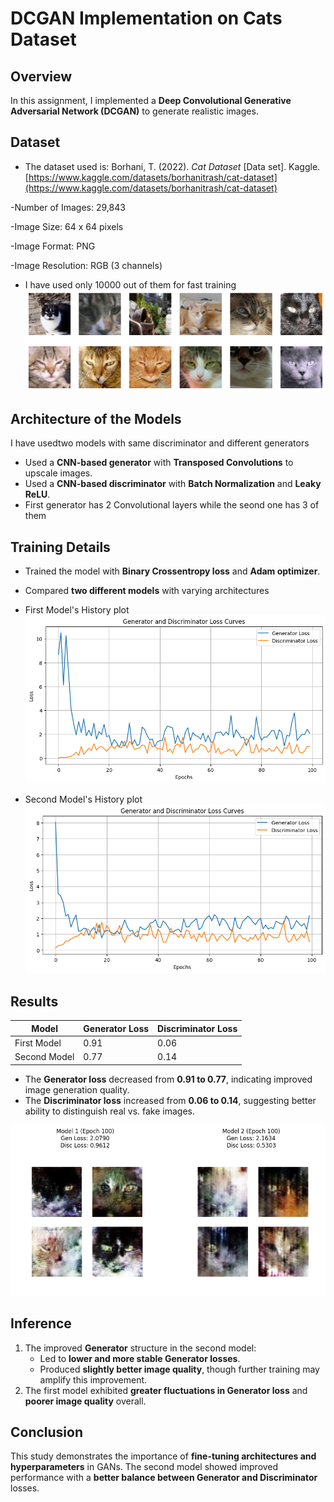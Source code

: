 # DCGAN Implementation on Cats Dataset

## Overview  
In this assignment, I implemented a **Deep Convolutional Generative Adversarial Network (DCGAN)** to generate realistic images.

## Dataset
- The dataset used is:
Borhani, T. (2022). *Cat Dataset* [Data set]. Kaggle. [https://www.kaggle.com/datasets/borhanitrash/cat-dataset](https://www.kaggle.com/datasets/borhanitrash/cat-dataset)

-Number of Images: 29,843

-Image Size: 64 x 64 pixels

-Image Format: PNG

-Image Resolution: RGB (3 channels)

- I have used only 10000 out of them for fast training
![Dataset](dataset.png)

## Architecture of the Models
I have usedtwo models with same discriminator and different generators
- Used a **CNN-based generator** with **Transposed Convolutions** to upscale images.  
- Used a **CNN-based discriminator** with **Batch Normalization** and **Leaky ReLU**.
- First generator has 2 Convolutional layers while the seond one has 3 of them

## Training Details  
- Trained the model with **Binary Crossentropy loss** and **Adam optimizer**.  
- Compared **two different models** with varying architectures

- First Model's History plot
![History](history_model1.png)

- Second Model's History plot
![History](history_model2.png)


## Results  
| Model | Generator Loss | Discriminator Loss |
|-------|---------------|--------------------|
| First Model | 0.91 | 0.06 |
| Second Model | 0.77 | 0.14 |

- The **Generator loss** decreased from **0.91 to 0.77**, indicating improved image generation quality.  
- The **Discriminator loss** increased from **0.06 to 0.14**, suggesting better ability to distinguish real vs. fake images.  

![Comparison](comparison.png)

## **Inference**
1. The improved **Generator** structure in the second model:
   - Led to **lower and more stable Generator losses**.
   - Produced **slightly better image quality**, though further training may amplify this improvement.
2. The first model exhibited **greater fluctuations in Generator loss** and **poorer image quality** overall.

## Conclusion  
This study demonstrates the importance of **fine-tuning architectures and hyperparameters** in GANs. The second model showed improved performance with a **better balance between Generator and Discriminator** losses.